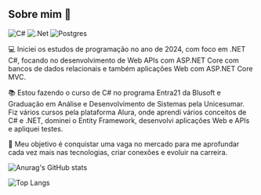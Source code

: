 ## Sobre mim 👋

![C#](https://img.shields.io/badge/c%23-%23239120.svg?style=for-the-badge&logo=csharp&logoColor=white) ![.Net](https://img.shields.io/badge/.NET-5C2D91?style=for-the-badge&logo=.net&logoColor=white) ![Postgres](https://img.shields.io/badge/postgres-%23316192.svg?style=for-the-badge&logo=postgresql&logoColor=white) 

:computer: Iniciei os estudos de programação no ano de 2024, com foco em .NET C#, focando no desenvolvimento de Web APIs com ASP.NET Core com bancos de dados relacionais e também aplicações Web com ASP.NET Core MVC.

:books:	Estou fazendo o curso de C# no programa Entra21 da Blusoft e Graduação em Análise e Desenvolvimento de Sistemas pela Unicesumar.
Fiz vários cursos pela plataforma Alura, onde aprendi vários conceitos de C# e .NET, dominei o Entity Framework, desenvolvi aplicações Web e APIs e apliquei testes.

:dart: Meu objetivo é conquistar uma vaga no mercado para me aprofundar cada vez mais nas tecnologias, criar conexões e evoluir na carreira.

![Anurag's GitHub stats](https://github-readme-stats.vercel.app/api?username=nicolesypriany&show_icons=true&theme=graywhite )

![Top Langs](https://github-readme-stats.vercel.app/api/top-langs/?username=nicolesypriany&layout=compact&theme=graywhite )

